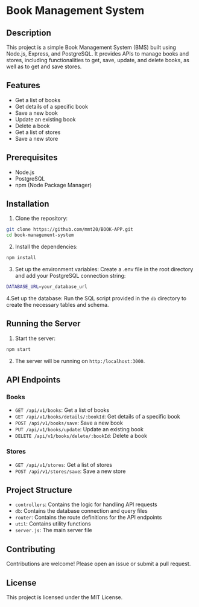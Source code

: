 # Book Management System

## Description

This project is a simple Book Management System (BMS) built using Node.js, Express, and PostgreSQL. It provides APIs to manage books and stores, including functionalities to get, save, update, and delete books, as well as to get and save stores.

## Features

- Get a list of books
- Get details of a specific book
- Save a new book
- Update an existing book
- Delete a book
- Get a list of stores
- Save a new store

## Prerequisites

- Node.js
- PostgreSQL
- npm (Node Package Manager)

## Installation

1. Clone the repository:

```bash
git clone https://github.com/mmt20/BOOK-APP.git
cd book-management-system
```

2. Install the dependencies:

```bash
npm install
```

3. Set up the environment variables:
   Create a .env file in the root directory and add your PostgreSQL connection string:

```bash
DATABASE_URL=your_database_url
```

4.Set up the database:
Run the SQL script provided in the `db` directory to create the necessary tables and schema.

## Running the Server

1. Start the server:

```bash
npm start
```

2. The server will be running on `http:/localhost:3000`.

## API Endpoints

### Books

- `GET /api/v1/books`: Get a list of books
- `GET /api/v1/books/details/:bookId`: Get details of a specific book
- `POST /api/v1/books/save`: Save a new book
- `PUT /api/v1/books/update`: Update an existing book
- `DELETE /api/v1/books/delete/:bookId`: Delete a book

### Stores

- `GET /api/v1/stores`: Get a list of stores
- `POST /api/v1/stores/save`: Save a new store

## Project Structure

- `controllers`: Contains the logic for handling API requests
- `db`: Contains the database connection and query files
- `router`: Contains the route definitions for the API endpoints
- `util`: Contains utility functions
- `server.js`: The main server file

## Contributing

Contributions are welcome! Please open an issue or submit a pull request.

## License

This project is licensed under the MIT License.
